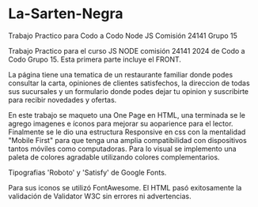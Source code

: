 # La-Sarten-Negra
Trabajo Practico para Codo a Codo Node JS Comisión 24141 Grupo 15

Trabajo Practico para el curso JS NODE comisión 24141 2024 de Codo a Codo Grupo 15. Esta primera parte incluye el FRONT.

La página tiene una tematica de un restaurante familiar donde podes consultar la carta, opiniones de clientes satisfechos, la direccion de todas sus sucursales y un formulario donde podes dejar tu opinion y suscribirte para recibir novedades y ofertas.

En este trabajo se maqueto una One Page en HTML, una terminada se le agrego imagenes e íconos para mejorar su aoparience para el lector. Finalmente se le dio una estructura Responsive en css con la mentalidad "Mobile First" para que tenga una amplia compatibilidad con dispositivos tantos móviles como computadoras. Para lo visual se implemento una paleta de colores agradable utilizando colores complementarios.

Tipografias 'Roboto' y 'Satisfy' de Google Fonts.

Para sus iconos se utilizó FontAwesome. El HTML pasó exitosamente la validación de Validator W3C sin errores ni advertencias.
